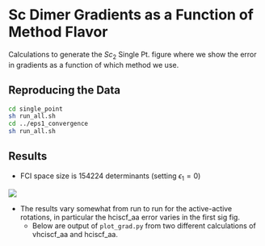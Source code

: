 # Sc Dimer Gradients as a Function of Method Flavor

Calculations to generate the $Sc_2$ Single Pt. figure where we show the error in gradients as a function of which method we use.

## Reproducing the Data

```bash
cd single_point
sh run_all.sh
cd ../eps1_convergence
sh run_all.sh
```

## Results

- FCI space size is 154224 determinants (setting $\epsilon_1 = 0$)

![](single_point_error.png)

- The results vary somewhat from run to run for the active-active rotations, in particular the hciscf_aa error varies in the first sig fig.
  - Below are output of `plot_grad.py` from two different calculations of vhciscf_aa and hciscf_aa.
